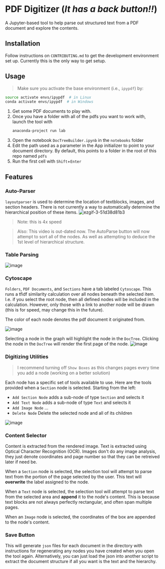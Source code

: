 # PDF Digitizer (_It has a back button!!_)
A Jupyter-based tool to help parse out structured text from a PDF document and explore the contents.

## Installation
Follow instructions on `CONTRIBUTING.md` to get the development environment set up.  Currently this is the only way to get setup.

## Usage
> Make sure you activate the base environment (i.e., `ipypdf`) by:

```bash
source activate envs/ipypdf  # in Linux
conda activate envs/ipypdf  # in Windows
```

1. Get some PDF documents to play with.
2. Once you have a folder with all of the pdfs you want to work with, launch the tool with
    ```bash
    anaconda-project run lab
    ```
3. Open the notebook `DocTreeBuilder.ipynb` in the `notebooks` folder
4. Edit the path used as a parameter in the App initializer to point to your document directory. By default, this points to a folder in the root of this repo named `pdfs`
5. Run the first cell with `Shift`+`Enter`

## Features

### Auto-Parser
`layoutparser` is used to determine the location of textblocks, images, and section headers. There is not currently a way to automatically determine the hierarchical position of these items. 
![ezgif-3-51d38d81b3](https://user-images.githubusercontent.com/48299585/146793946-6af29c6d-d83c-4437-ac62-b56d2f787da8.gif)
> Note: this is 4x speed

> Also: This video is out-dated now. The AutoParse button will now attempt to sort all of the nodes. As well as attempting to deduce the 1st level of hierarchical structure.

### Table Parsing
![image](https://user-images.githubusercontent.com/48299585/150610905-566d6e33-b2ac-4eed-b4c5-463f1d9e35f2.png)


### Cytoscape
`Folders`, `PDF Documents`, and `Sections` have a tab labeled `Cytoscape`. This runs a tfidf similarity calculation over all nodes beneath the selected item. I.e. if you select the root node, then all defined nodes will be included in the calculation. However, only those with a link to another node will be drawn (this is for speed, may change this in the future).

The color of each node denotes the pdf document it originated from.

![image](https://user-images.githubusercontent.com/48299585/140627461-2685fe18-d918-461c-b678-86ca5f1f6a8e.png)

Selecting a node in the graph will highlight the node in the `DocTree`. Clicking the node in the `DocTree` will render the first page of the node.
![image](https://user-images.githubusercontent.com/48299585/140627583-0afea862-0b85-438c-b8b0-b6361f18d8e3.png)

### Digitizing Utilities
> I recommend turning off `Show Boxes` as this changes pages every time you add a node (working on a better solution)

Each node has a specific set of tools available to use. Here are the tools provided when a `Section` node is selected.
Starting from the left:
 * `Add Section Node` adds a sub-node of type `Section` and selects it
 * `Add Text Node` adds a sub-node of type `Text` and selects it
 * `Add Image Node` ...
 * `Delete Node` Delete the selected node and all of its children

![image](https://user-images.githubusercontent.com/48299585/140627713-2b761376-cf6b-4745-acbf-332ac28c782b.png)

### Content Selector
Content is extracted from the rendered image. Text is extracted using Optical Character Recognition (OCR). Images don't do any image analysis, they just denote coordinates and page number so that they can be retreived later if need be.

When a `Section` node is selected, the selection tool will attempt to parse text from the portion of the page selected by the user. This text will __overwrite__ the label assigned to the node.

When a `Text` node is selected, the selection tool will attempt to parse text from the selected area and __append__ it to the node's content. This is because text blocks are not always perfectly rectangular, and often span multiple pages.

When an `Image` node is selected, the coordinates of the box are appended to the node's content.

### Save Button
This will generate `json` files for each document in the directory with instructions for regenerating any nodes you have created when you open the tool again. Alternatively, you can just load the json into another script to extract the document structure if all you want is the text and the hierarchy.
